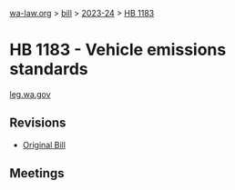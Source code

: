 [wa-law.org](/) > [bill](/bill/) > [2023-24](/bill/2023-24/) > [HB 1183](/bill/2023-24/hb/1183/)

# HB 1183 - Vehicle emissions standards
[leg.wa.gov](https://app.leg.wa.gov/billsummary?BillNumber=1183&Year=2023&Initiative=false)

## Revisions
* [Original Bill](1/)

## Meetings